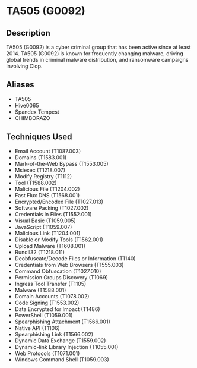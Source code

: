 # TA505 (G0092)

## Description
TA505 (G0092) is a cyber criminal group that has been active since at least 2014. TA505 (G0092) is known for frequently changing malware, driving global trends in criminal malware distribution, and ransomware campaigns involving Clop.

## Aliases
- TA505
- Hive0065
- Spandex Tempest
- CHIMBORAZO

## Techniques Used
- Email Account (T1087.003)
- Domains (T1583.001)
- Mark-of-the-Web Bypass (T1553.005)
- Msiexec (T1218.007)
- Modify Registry (T1112)
- Tool (T1588.002)
- Malicious File (T1204.002)
- Fast Flux DNS (T1568.001)
- Encrypted/Encoded File (T1027.013)
- Software Packing (T1027.002)
- Credentials In Files (T1552.001)
- Visual Basic (T1059.005)
- JavaScript (T1059.007)
- Malicious Link (T1204.001)
- Disable or Modify Tools (T1562.001)
- Upload Malware (T1608.001)
- Rundll32 (T1218.011)
- Deobfuscate/Decode Files or Information (T1140)
- Credentials from Web Browsers (T1555.003)
- Command Obfuscation (T1027.010)
- Permission Groups Discovery (T1069)
- Ingress Tool Transfer (T1105)
- Malware (T1588.001)
- Domain Accounts (T1078.002)
- Code Signing (T1553.002)
- Data Encrypted for Impact (T1486)
- PowerShell (T1059.001)
- Spearphishing Attachment (T1566.001)
- Native API (T1106)
- Spearphishing Link (T1566.002)
- Dynamic Data Exchange (T1559.002)
- Dynamic-link Library Injection (T1055.001)
- Web Protocols (T1071.001)
- Windows Command Shell (T1059.003)
